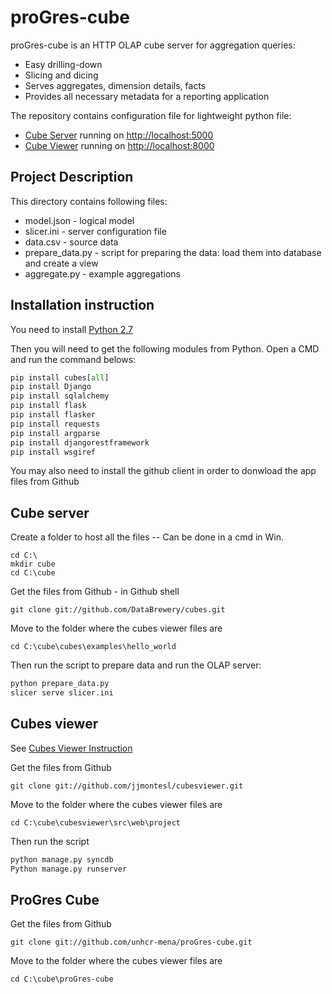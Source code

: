 # proGres-cube

proGres-cube is an HTTP OLAP cube server for aggregation queries:
* Easy drilling-down
*  Slicing and dicing
* Serves aggregates, dimension details, facts
* Provides all necessary metadata for a reporting application

The repository contains configuration file for lightweight python file:
* [Cube Server](http://cubes.databrewery.org/) running on [http://localhost:5000](http://localhost:5000)
* [Cube Viewer](http://jjmontesl.github.io/cubesviewer/) running on [http://localhost:8000](http://localhost:8000)


## Project Description

This directory contains following files:

* model.json      - logical model
* slicer.ini      - server configuration file
* data.csv        - source data
* prepare_data.py - script for preparing the data: load them into database and create a view
* aggregate.py    - example aggregations

## Installation instruction

You need to install [Python 2.7](https://www.python.org/downloads/)

Then you will need to get the following modules from Python. Open a CMD and run the command belows:

```python
pip install cubes[all]
pip install Django
pip install sqlalchemy
pip install flask
pip install flasker
pip install requests
pip install argparse
pip install djangorestframework
pip install wsgiref
```

You may also need to install the github client in order to donwload the app files from Github

## Cube server
Create a folder to host all the files -- Can be done in a cmd in Win.
```
cd C:\
mkdir cube
cd C:\cube
```

Get the files from Github - in Github shell
```
git clone git://github.com/DataBrewery/cubes.git
```

Move to the folder where the cubes viewer files are
```
cd C:\cube\cubes\examples\hello_world
```

Then run the script to prepare data and run the OLAP server:

```python
python prepare_data.py
slicer serve slicer.ini
```


## Cubes viewer
See [Cubes Viewer Instruction](https://github.com/jjmontesl/cubesviewer/blob/master/doc/guide/cubesviewer-gui-installation.md)


Get the files from Github
```
git clone git://github.com/jjmontesl/cubesviewer.git
```

Move to the folder where the cubes viewer files are
```
cd C:\cube\cubesviewer\src\web\project
```

Then run the script
```python
python manage.py syncdb
Python manage.py runserver
```
## ProGres Cube
Get the files from Github
```
git clone git://github.com/unhcr-mena/proGres-cube.git
```

Move to the folder where the cubes viewer files are
```
cd C:\cube\proGres-cube
```

